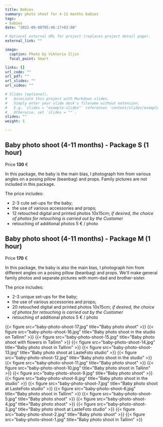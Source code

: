 ```yaml
---
title: Babies
summary: photo shoot for 4-11 months babies
tags:
- babies
date: "2022-09-08T05:46:17+03:00"

# Optional external URL for project (replaces project detail page).
external_link: ""

image:
  caption: Photo by Viktoria Iljin
  focal_point: Smart

links: []
url_code: ""
url_pdf: ""
url_slides: ""
url_video: ""

# Slides (optional).
#   Associate this project with Markdown slides.
#   Simply enter your slide deck's filename without extension.
#   E.g. `slides = "example-slides"` references `content/slides/example-slides.md`.
#   Otherwise, set `slides = ""`.
slides: ""
weight: 5

---
```

## Baby photo shoot (4-11 months) - Package S (1 hour)

Price **130** €

In this package, the baby is the main bias, I photograph him from various angles on a posing pillow (beanbag) and props. Family pictures are not included in this package.

The price includes:
* 2-3 cute set-ups for the baby;
* the use of various accessories and props;
* 12 retouched digital and printed photos 10x15cm;
_if desired, the choice of photos for retouching is carried out by the Customer_
* retouching of additional photos 5 € / photo

## Baby photo shoot (4-11 months) - Package M (1 hour)

Price **170** €

In this package, the baby is also the main bias, I photograph him from different angles on a posing pillow (beanbag) and props. We'll make general family photos and separate pictures with mom-dad and brother-sister.

The price includes:
* 2-3 unique set-ups for the baby;
* the use of various accessories and props;
* 20 retouched digital and printed photos 10x15cm;
_if desired, the choice of photos for retouching is carried out by the Customer_
* retouching of additional photos 5 € / photo

{{< figure src="baby-photo-shoot-17.jpg" title="Baby photo shoot" >}}
{{< figure src="baby-photo-shoot-16.jpg" title="Baby photo shoot in the studio on Tallinn" >}}
{{< figure src="baby-photo-shoot-15.jpg" title="Baby photo shoot with flowers in Tallinn" >}}
{{< figure src="baby-photo-shoot-14.jpg" title="Baby photo shoot in Tallinn" >}}
{{< figure src="baby-photo-shoot-13.jpg" title="Baby photo shoot at LasteFoto studio" >}}
{{< figure src="baby-photo-shoot-12.jpg" title="Baby photo shoot in the studio" >}}
{{< figure src="baby-photo-shoot-11.jpg" title="Baby photo shoot" >}}
{{< figure src="baby-photo-shoot-10.jpg" title="Baby photo shoot in Tallinn" >}}
{{< figure src="baby-photo-shoot-9.jpg" title="Baby photo shoot" >}}
{{< figure src="baby-photo-shoot-8.jpg" title="Baby photo shoot in the studio" >}}
{{< figure src="baby-photo-shoot-7.jpg" title="Baby photo shoot at LasteFoto studio" >}}
{{< figure src="baby-photo-shoot-6.jpg" title="Baby photo shoot in Tallinn" >}}
{{< figure src="baby-photo-shoot-5.jpg" title="Baby photo shoot" >}}
{{< figure src="baby-photo-shoot-4.jpg" title="Baby photo shoot" >}}
{{< figure src="baby-photo-shoot-3.jpg" title="Baby photo shoot at LasteFoto studio" >}}
{{< figure src="baby-photo-shoot-2.jpg" title="Baby photo shoot" >}}
{{< figure src="baby-photo-shoot-1.jpg" title="Baby photo shoot in Tallinn" >}}